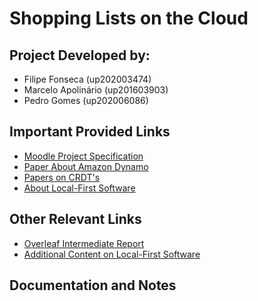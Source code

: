 # Shopping Lists on the Cloud

## Project Developed by:
- Filipe Fonseca (up202003474)
- Marcelo Apolinário (up201603903)
- Pedro Gomes (up202006086)

## Important Provided Links
- [Moodle Project Specification](https://moodle2324.up.pt/pluginfile.php/152692/mod_resource/content/2/SDLE_Shopping.pdf)
- [Paper About Amazon Dynamo](https://www.allthingsdistributed.com/files/amazon-dynamo-sosp2007.pdf)
- [Papers on CRDT's](https://crdt.tech/papers.html)
- [About Local-First Software](https://www.inkandswitch.com/local-first/)

## Other Relevant Links
- [Overleaf Intermediate Report](https://www.overleaf.com/project/654a6ce5c7593c6b142634d2)
- [Additional Content on Local-First Software](https://localfirstweb.dev/)

## Documentation and Notes
